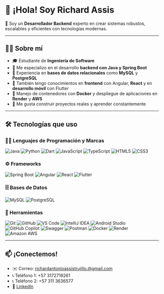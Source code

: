 # 👋 ¡Hola! Soy Richard Assis

🎯 Soy un **Desarrollador Backend** experto en crear sistemas robustos, escalables y eficientes con tecnologías modernas.

---

## 🧑‍💻 Sobre mí

- 🎓 Estudiante de **Ingeniería de Software**
- 🧠 Me especializo en el desarrollo **backend con Java y Spring Boot**
- 🔄 Experiencia en **bases de datos relacionales** como **MySQL** y **PostgreSQL**
- 📲 También tengo conocimientos en **frontend** con Angular, **React** y en **desarrollo móvil** con Flutter
- 🐳 Manejo de contenedores con **Docker** y despliegue de aplicaciones en **Render** y **AWS**
- 🚀 Me gusta construir proyectos reales y aprender constantemente

---

## 🛠️ Tecnologías que uso

### 👨‍💻 Lenguajes de Programación y Marcas
![Java](https://img.shields.io/badge/Java-007396?style=for-the-badge&logo=java&logoColor=white)
![Python](https://img.shields.io/badge/Python-3776AB?style=for-the-badge&logo=python&logoColor=white)
![Dart](https://img.shields.io/badge/Dart-0175C2?style=for-the-badge&logo=dart&logoColor=white)
![JavaScript](https://img.shields.io/badge/JavaScript-F7DF1E?style=for-the-badge&logo=javascript&logoColor=black)
![TypeScript](https://img.shields.io/badge/TypeScript-3178C6?style=for-the-badge&logo=typescript&logoColor=white)
![HTML5](https://img.shields.io/badge/HTML5-E34F26?style=for-the-badge&logo=html5&logoColor=white)
![CSS3](https://img.shields.io/badge/CSS3-1572B6?style=for-the-badge&logo=css3&logoColor=white)

### ⚙️ Frameworks
![Spring Boot](https://img.shields.io/badge/Spring_Boot-6DB33F?style=for-the-badge&logo=spring-boot&logoColor=white)
![Angular](https://img.shields.io/badge/Angular-DD0031?style=for-the-badge&logo=angular&logoColor=white)
![React](https://img.shields.io/badge/React-20232A?style=for-the-badge&logo=react&logoColor=61DAFB)
![Flutter](https://img.shields.io/badge/Flutter-02569B?style=for-the-badge&logo=flutter&logoColor=white)

### 🗄️ Bases de Datos
![MySQL](https://img.shields.io/badge/MySQL-4479A1?style=for-the-badge&logo=mysql&logoColor=white)
![PostgreSQL](https://img.shields.io/badge/PostgreSQL-336791?style=for-the-badge&logo=postgresql&logoColor=white)

### 🧰 Herramientas
![Git](https://img.shields.io/badge/Git-F05032?style=for-the-badge&logo=git&logoColor=white)
![GitHub](https://img.shields.io/badge/GitHub-181717?style=for-the-badge&logo=github&logoColor=white)
![VS Code](https://img.shields.io/badge/VS%20Code-007ACC?style=for-the-badge&logo=visual-studio-code&logoColor=white)
![IntelliJ IDEA](https://img.shields.io/badge/IntelliJ%20IDEA-000000?style=for-the-badge&logo=intellij-idea&logoColor=white)
![Android Studio](https://img.shields.io/badge/Android%20Studio-3DDC84?style=for-the-badge&logo=android-studio&logoColor=white)
![GitHub Copilot](https://img.shields.io/badge/GitHub%20Copilot-181717?style=for-the-badge&logo=github&logoColor=white)
![Swagger](https://img.shields.io/badge/Swagger-85EA2D?style=for-the-badge&logo=swagger&logoColor=black)
![Postman](https://img.shields.io/badge/Postman-FF6C37?style=for-the-badge&logo=postman&logoColor=white)
![Docker](https://img.shields.io/badge/Docker-2496ED?style=for-the-badge&logo=docker&logoColor=white)
![Render](https://img.shields.io/badge/Render-000000?style=for-the-badge&logo=render&logoColor=white)
![Amazon AWS](https://img.shields.io/badge/AWS-232F3E?style=for-the-badge&logo=amazon-aws&logoColor=white)

---

## 📫 ¡Conectemos!

- ✉️ Correo: richardantonioassistrujillo.@gmail.com  
- 📞 Teléfono 1: +57 3172719261  
- 📞 Teléfono 2: +57 311 3636577  
- 💼 [LinkedIn](https://www.linkedin.com/in/richard-antonio-assis-trujillo-7a7100238)  

